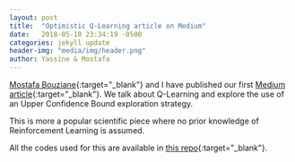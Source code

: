 ```yaml
---
layout: post
title:  "Optimistic Q-Learning article on Medium"
date:   2018-05-10 23:34:19 -0500
categories: jekyll update
header-img: "media/img/header.png"
author: Yassine & Mostafa
---
```

[Mostafa Bouziane](https://github.com/MostafaBouziane){:target="_blank"} and I have published our first [Medium article](https://medium.com/sequential-learning/optimistic-q-learning-b9304d079e11){:target="_blank"}. We talk about Q-Learning and explore the use of an Upper Confidence Bound exploration strategy.

This is more a popular scientific piece where no prior knowledge of Reinforcement Learning is assumed. 

All the codes used for this are available in [this repo](https://github.com/YassineYousfi/Sequential-Learning){:target="_blank"}.

